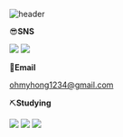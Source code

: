 ![header](https://capsule-render.vercel.app/api?type=soft&color=gradient&height=400&section=header&text=Welcome!&fontSize=90&desc=BambooStreet's%20Github%20Profile&descAlign=60&descAlignY=65&descSize=27&theme=tokyonight&animation=scaleIn)



😎**SNS**

<a href="https://www.instagram.com/ohmyhong_1/" target="_blank"><img src="https://img.shields.io/badge/instagram-ff69b4?style=flat-square&logo=instagram&logoColor=white"/></a>
<a href="https://https://blog.naver.com/ohmyhong1/" target="_blank"><img src="https://img.shields.io/badge/naverblog-green?style=flat-square&logo=naver&logoColor=white"/></a>



📩**Email**

ohmyhong1234@gmail.com




⛏**Studying**
 
<img src="https://img.shields.io/badge/python-blue?style=for-the-badge&logo=python&logoColor=black"/><a> 
<img src="https://img.shields.io/badge/C++-blueviolet?style=for-the-badge&logo=C&logoColor=black"/><a>
<img src="https://img.shields.io/badge/R-9cf?style=for-the-badge&logo=R&logoColor=black"/><a>
